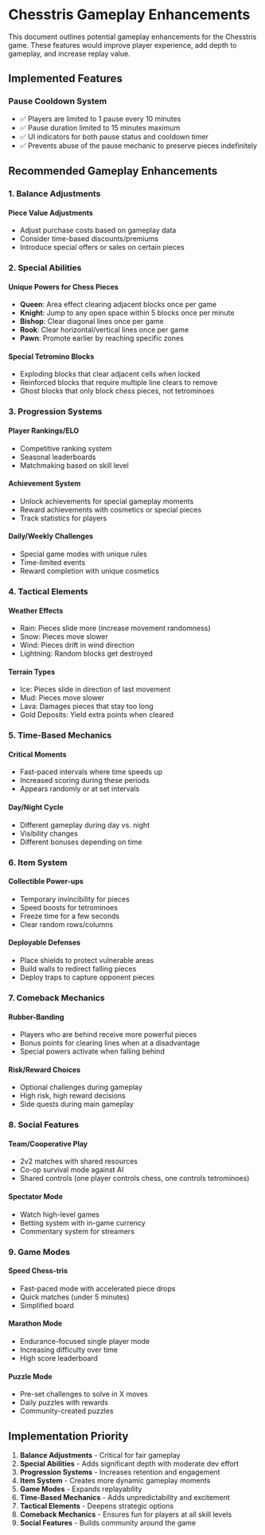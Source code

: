 # Chesstris Gameplay Enhancements

This document outlines potential gameplay enhancements for the Chesstris game. These features would improve player experience, add depth to gameplay, and increase replay value.

## Implemented Features

### Pause Cooldown System
- ✅ Players are limited to 1 pause every 10 minutes
- ✅ Pause duration limited to 15 minutes maximum
- ✅ UI indicators for both pause status and cooldown timer
- ✅ Prevents abuse of the pause mechanic to preserve pieces indefinitely

## Recommended Gameplay Enhancements

### 1. Balance Adjustments

#### Piece Value Adjustments
- Adjust purchase costs based on gameplay data
- Consider time-based discounts/premiums
- Introduce special offers or sales on certain pieces

### 2. Special Abilities

#### Unique Powers for Chess Pieces
- **Queen**: Area effect clearing adjacent blocks once per game
- **Knight**: Jump to any open space within 5 blocks once per minute
- **Bishop**: Clear diagonal lines once per game
- **Rook**: Clear horizontal/vertical lines once per game
- **Pawn**: Promote earlier by reaching specific zones

#### Special Tetromino Blocks
- Exploding blocks that clear adjacent cells when locked
- Reinforced blocks that require multiple line clears to remove
- Ghost blocks that only block chess pieces, not tetrominoes

### 3. Progression Systems

#### Player Rankings/ELO
- Competitive ranking system
- Seasonal leaderboards
- Matchmaking based on skill level

#### Achievement System
- Unlock achievements for special gameplay moments
- Reward achievements with cosmetics or special pieces
- Track statistics for players

#### Daily/Weekly Challenges
- Special game modes with unique rules
- Time-limited events
- Reward completion with unique cosmetics

### 4. Tactical Elements

#### Weather Effects
- Rain: Pieces slide more (increase movement randomness)
- Snow: Pieces move slower
- Wind: Pieces drift in wind direction
- Lightning: Random blocks get destroyed

#### Terrain Types
- Ice: Pieces slide in direction of last movement
- Mud: Pieces move slower
- Lava: Damages pieces that stay too long
- Gold Deposits: Yield extra points when cleared

### 5. Time-Based Mechanics

#### Critical Moments
- Fast-paced intervals where time speeds up
- Increased scoring during these periods
- Appears randomly or at set intervals

#### Day/Night Cycle
- Different gameplay during day vs. night
- Visibility changes
- Different bonuses depending on time

### 6. Item System

#### Collectible Power-ups
- Temporary invincibility for pieces
- Speed boosts for tetrominoes
- Freeze time for a few seconds
- Clear random rows/columns

#### Deployable Defenses
- Place shields to protect vulnerable areas
- Build walls to redirect falling pieces
- Deploy traps to capture opponent pieces

### 7. Comeback Mechanics

#### Rubber-Banding
- Players who are behind receive more powerful pieces
- Bonus points for clearing lines when at a disadvantage
- Special powers activate when falling behind

#### Risk/Reward Choices
- Optional challenges during gameplay
- High risk, high reward decisions
- Side quests during main gameplay

### 8. Social Features

#### Team/Cooperative Play
- 2v2 matches with shared resources
- Co-op survival mode against AI
- Shared controls (one player controls chess, one controls tetrominoes)

#### Spectator Mode
- Watch high-level games
- Betting system with in-game currency
- Commentary system for streamers

### 9. Game Modes

#### Speed Chess-tris
- Fast-paced mode with accelerated piece drops
- Quick matches (under 5 minutes)
- Simplified board

#### Marathon Mode
- Endurance-focused single player mode
- Increasing difficulty over time
- High score leaderboard

#### Puzzle Mode
- Pre-set challenges to solve in X moves
- Daily puzzles with rewards
- Community-created puzzles

## Implementation Priority

1. **Balance Adjustments** - Critical for fair gameplay
2. **Special Abilities** - Adds significant depth with moderate dev effort
3. **Progression Systems** - Increases retention and engagement
4. **Item System** - Creates more dynamic gameplay moments
5. **Game Modes** - Expands replayability
6. **Time-Based Mechanics** - Adds unpredictability and excitement
7. **Tactical Elements** - Deepens strategic options
8. **Comeback Mechanics** - Ensures fun for players at all skill levels
9. **Social Features** - Builds community around the game 
